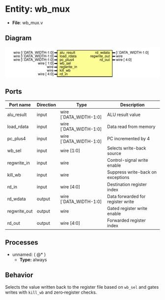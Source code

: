 
# Entity: wb_mux 
- **File**: wb_mux.v

## Diagram
![Diagram](../images/docs/wb_mux.svg "Diagram")
## Ports

| Port name    | Direction | Type                   | Description |
| ------------ | --------- | ---------------------- | ----------- |
| alu_result   | input     | wire [`DATA_WIDTH-1:0] | ALU result value |
| load_rdata   | input     | wire [`DATA_WIDTH-1:0] | Data read from memory |
| pc_plus4     | input     | wire [`DATA_WIDTH-1:0] | PC incremented by 4 |
| wb_sel       | input     | wire [1:0]             | Selects write-back source |
| regwrite_in  | input     | wire                   | Control-signal write enable |
| kill_wb      | input     | wire                   | Suppress write-back on exceptions |
| rd_in        | input     | wire [4:0]             | Destination register index |
| rd_wdata     | output    | wire [`DATA_WIDTH-1:0] | Data forwarded for register write |
| regwrite_out | output    | wire                   | Gated register write enable |
| rd_out       | output    | wire [4:0]             | Forwarded register index |

## Processes
- unnamed: ( @* )
  - **Type:** always

## Behavior
Selects the value written back to the register file based on `wb_sel` and gates writes with `kill_wb` and zero‑register checks.
